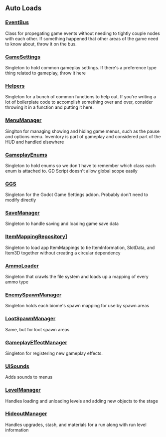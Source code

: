 ## Auto Loads
### [EventBus](../game_logic/event_bus.gd)
Class for propegating game events without needing to tightly couple nodes with each other. If something happened that other areas of the game need to know about, throw it on the bus.

### [GameSettings](../game_logic/game_settings.gd)
Singleton to hold common gameplay settings. If there's a preference type thing related to gameplay, throw it here

### [Helpers](../helpers/helpers.gd)
Singleton for a bunch of common functions to help out. If you're writing a lot of boilerplate code to accomplish something over and over, consider throwing it in a function and putting it here.

### [MenuManager](../game_logic/menu_manager.gd)
Singlton for managing showing and hiding game menus, such as the pause and options menu. Inventory is part of gameplay and considered part of the HUD and handled elsewhere

### [GameplayEnums](../game_logic/gameplay_enums.gd)
Singleton to hold enums so we don't have to remember which class each enum is attached to. GD Script doesn't allow global scope easily

### [GGS](../addons/ggs/classes/global/ggs.tscn)
Singleton for the Godot Game Settings addon. Probably don't need to modify directly

### [SaveManager](../game_logic/save_manager.gd)
Singleton to handle saving and loading game save data

### [ItemMappingRepository](../game_logic/item_mapping_repository.gd)]
Singleton to load app ItemMappings to tie ItemInformation, SlotData, and Item3D together without creating a circular dependency

### [AmmoLoader](../components/ammo_component/ammo_loader.gd)
Singleton that crawls the file system and loads up a mapping of every ammo type

### [EnemySpawnManager](../game_logic/enemy_spawn_manager.gd)
Singleton holds each biome's spawn mapping for use by spawn areas

### [LootSpawnManager](../game_logic/loot_spawn_manager.gd)
Same, but for loot spawn areas

### [GameplayEffectManager](../game_logic/gameplay_effect_manager.gd)
Singleton for registering new gameplay effects.

### [UiSounds](../game_logic/ui_sounds.gd)
Adds sounds to menus

### [LevelManager](../game_logic/level_manager.gd)
Handles loading and unloading levels and adding new objects to the stage

### [HideoutManager](../game_logic/hideout_manager.gd)
Handles upgrades, stash, and materials for a run along with run level information